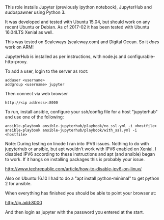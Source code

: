 This role installs Jupyter (previously ipython notebook), JupyterHub and sudospawner using Python 3.
 
It was developed and tested with Ubuntu 15.04, but should work on any recent Ubuntu or Debian.
As of 2017-02 it has been tested with Ubuntu 16.04LTS Xenial as well.

This was tested on Scaleways (scaleway.com) and Digital Ocean. So it *does* work on ARM!

JupyterHub is installed as per instructions, with node.js and configurable-http-proxy.

To add a user, login to the server as root:

    adduser <username>
    addgroup <username> jupyter

Then connect via web browser

    http://<ip address>:8000

To run, install ansible, configure your ssh/config file for a host "jupyterhub" and use one of the following:

    ansible-playbook ansible-jupyterhub/playbook/no_ssl.yml -i <hostfile>
    ansible-playbook ansible-jupyterhub/playbook/with_ssl.yml -i <hostfile>
 
Note: During testing on linode I ran into IPV6 issues. Nothing to do with
jupyterhub or ansible, but apt wouldn't work with IPV6 enabled on Xenial. I
disabled IPV6 according to these instructions and apt (and ansible) began to
work. If it hangs on installing packages this is probably your issue.

http://www.techrepublic.com/article/how-to-disable-ipv6-on-linux/

Also on Ubuntu 16.10 I had to do a "apt install python-minimal" to get python
2 for ansible. 

When everything has finished you should be able to point your browser at:

http://ip.add:8000

And then login as jupyter with the password you entered at the start.
